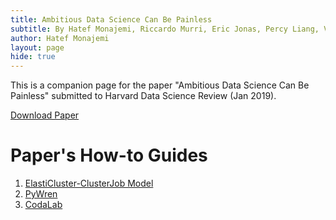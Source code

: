 ```yaml
---
title: Ambitious Data Science Can Be Painless
subtitle: By Hatef Monajemi, Riccardo Murri, Eric Jonas, Percy Liang, Victoria Stodden and David Donoho
author: Hatef Monajemi
layout: page
hide: true
---
```


This is a companion page for the paper "Ambitious Data Science Can Be Painless" submitted to Harvard Data Science Review (Jan 2019).

[Download Paper](https://arxiv.org/pdf/1901.08705.pdf)   

# Paper's How-to Guides 
1. [ElastiCluster-ClusterJob Model](./elasticluster-clusterjob-model)
2. [PyWren](http://pywren.io)
3. [CodaLab](https://worksheets.codalab.org)
